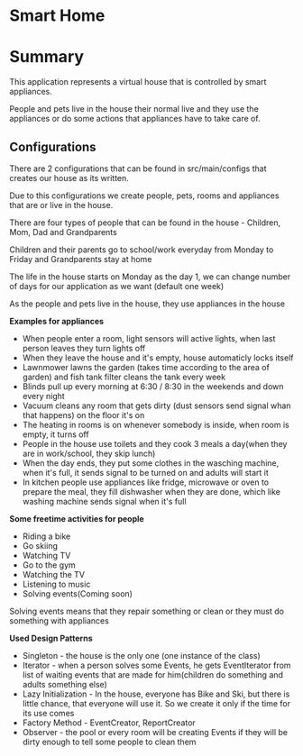 # Smart Home
<h1>Summary</h1>
This application represents a virtual house that is controlled by smart appliances.<p>
People and pets live in the house their normal live and they use the appliances or do some actions that appliances have to take care of.<p>
<h2>Configurations</h2>
There are 2 configurations that can be found in src/main/configs that creates our house as its written.<p>

Due to this configurations we create people, pets, rooms and appliances that are or live in the house.<p>
There are four types of people that can be found in the house - Children, Mom, Dad and Grandparents<p>
Children and their parents go to school/work everyday from Monday to Friday and Grandparents stay at home<p>
The life in the house starts on Monday as the day 1, we can change number of days for our application as we want (default one week)<p>
As the people and pets live in the house, they use appliances in the house<p>
<b>Examples for appliances</b><p>
<ul>
<li>When people enter a room, light sensors will active lights, when last person leaves they turn lights off</li>
<li>When they leave the house and it's empty, house automaticly locks itself</li>
<li>Lawnmower lawns the garden (takes time according to the area of garden) and fish tank filter cleans the tank every week</li>
<li>Blinds pull up every morning at 6:30 / 8:30 in the weekends and down every night</li>
<li>Vacuum cleans any room that gets dirty (dust sensors send signal whan that happens) on the floor it's on</li>
<li>The heating in rooms is on whenever somebody is inside, when room is empty, it turns off</li>
<li>People in the house use toilets and they cook 3 meals a day(when they are in work/school, they skip lunch)</li>
<li>When the day ends, they put some clothes in the wasching machine, when it's full, it sends signal to be turned on and adults will start it</li>
<li>In kitchen people use appliances like fridge, microwave or oven to prepare the meal, they fill dishwasher when they are done, which like washing machine sends signal when it's full</li>
</ul>
<b>
Some freetime activities for people
</b>
<ul>
<li>Riding a bike</li>
<li>Go skiing</li>
<li>Watching TV</li>
<li>Go to the gym</li>
<li>Watching the TV</li>
<li>Listening to music</li>
<li>Solving events(Coming soon)</li>
</ul>
Solving events means that they repair something or clean or they must do something with appliances<p>
<b>Used Design Patterns</b>
<ul>
<li>Singleton - the house is the only one (one instance of the class)</li>
<li>Iterator - when a person solves some Events, he gets EventIterator from list of waiting events that are made for him(children do something and adults something else)</li>
<li>Lazy Initialization - In the house, everyone has Bike and Ski, but there is little chance, that everyone will use it. So we create it only if the time for its use comes</li>
<li>Factory Method - EventCreator, ReportCreator</li>
<li>Observer - the pool or every room will be creating Events if they will be dirty enough to tell some people to clean them</li>
</ul>

